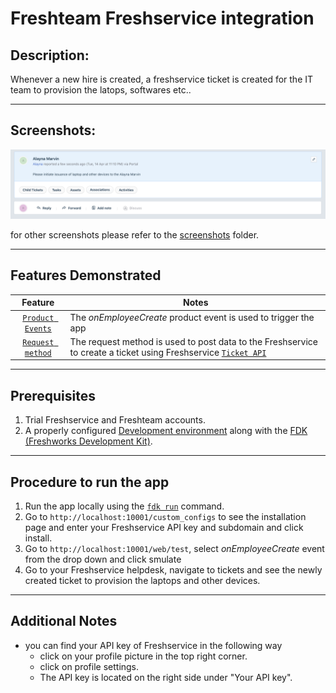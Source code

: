 # Freshteam Freshservice integration

## Description:

Whenever a new hire is created, a freshservice ticket is created for the IT team to provision the latops,  softwares etc..

***

## Screenshots:

<img src="./screenshots/created_ticket.png">

for other screenshots please refer to the [screenshots](./screenshots/) folder.

***

## Features Demonstrated

Feature | Notes
| :---: | --- |
| [`Product Events`](https://developers.freshteam.com/docs/product-events/) | The _onEmployeeCreate_ product event is used to trigger the app |
| [`Request method`](https://developers.freshteam.com/docs/request-method/) | The request method is used to post data to the Freshservice to create a ticket using Freshservice [`Ticket API`](https://api.freshservice.com/v2/#tickets) |

***

## Prerequisites

1. Trial Freshservice and Freshteam accounts.
2. A properly configured [Development environment](https://developers.freshteam.com/docs/quick-start/) along with the [FDK (Freshworks Development Kit)](https://developers.freshteam.com/docs/freshworks-cli/).

* * *

## Procedure to run the app

1. Run the app locally using the [`fdk run`](https://developers.freshteam.com/docs/freshworks-cli/#run) command.
2. Go to `http://localhost:10001/custom_configs` to see the installation page and enter your Freshservice API key and subdomain and click install.
3. Go to `http://localhost:10001/web/test`, select _onEmployeeCreate_ event from the drop down and click smulate
4. Go to your Freshservice helpdesk, navigate to tickets and see the newly created ticket to provision the laptops and other devices.

* * *

## Additional Notes

- you can find your API key of Freshservice in the following way
    - click on your profile picture in the top right corner.
    - click on profile settings.
    - The API key is located on the right side under "Your API key".